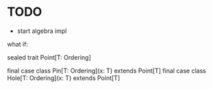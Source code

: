 # TODO

- start algebra impl


what if:

sealed trait Point[T: Ordering]

final case class Pin[T: Ordering](x: T) extends Point[T]
final case class Hole[T: Ordering](x: T) extends Point[T]